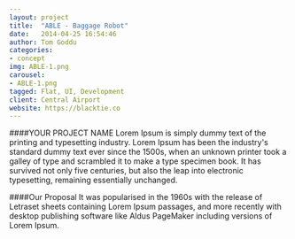 ```yaml
---
layout: project
title:  "ABLE - Baggage Robot"
date:   2014-04-25 16:54:46
author: Tom Goddu
categories:
- concept
img: ABLE-1.png
carousel:
- ABLE-1.png
tagged: Flat, UI, Development
client: Central Airport
website: https://blacktie.co
---
```

####YOUR PROJECT NAME
Lorem Ipsum is simply dummy text of the printing and typesetting industry. Lorem Ipsum has been the industry's standard dummy text ever since the 1500s, when an unknown printer took a galley of type and scrambled it to make a type specimen book. It has survived not only five centuries, but also the leap into electronic typesetting, remaining essentially unchanged.

####Our Proposal
It was popularised in the 1960s with the release of Letraset sheets containing Lorem Ipsum passages, and more recently with desktop publishing software like Aldus PageMaker including versions of Lorem Ipsum.
